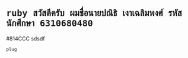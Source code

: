 # `ruby สวัสดีครับ ผมชื่อนายปณิธิ เงาเฉลิมพงศ์ รหัสนักศึกษา 6310680480`
#814CCC sdsdf
```814CCC
plug
```
